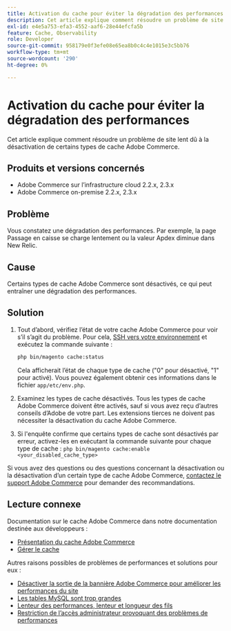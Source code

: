 ```yaml
---
title: Activation du cache pour éviter la dégradation des performances
description: Cet article explique comment résoudre un problème de site lent dû à la désactivation de certains types de cache Adobe Commerce.
exl-id: e4e5a753-efa3-4552-aaf6-28e44efcfa5b
feature: Cache, Observability
role: Developer
source-git-commit: 958179e0f3efe08e65ea8b0c4c4e1015e3c5bb76
workflow-type: tm+mt
source-wordcount: '290'
ht-degree: 0%

---
```


# Activation du cache pour éviter la dégradation des performances

Cet article explique comment résoudre un problème de site lent dû à la désactivation de certains types de cache Adobe Commerce.

## Produits et versions concernés

* Adobe Commerce sur l’infrastructure cloud 2.2.x, 2.3.x
* Adobe Commerce on-premise 2.2.x, 2.3.x

## Problème

Vous constatez une dégradation des performances. Par exemple, la page Passage en caisse se charge lentement ou la valeur Apdex diminue dans New Relic.

## Cause

Certains types de cache Adobe Commerce sont désactivés, ce qui peut entraîner une dégradation des performances.

## Solution

1. Tout d’abord, vérifiez l’état de votre cache Adobe Commerce pour voir s’il s’agit du problème. Pour cela, [SSH vers votre environnement](https://devdocs.magento.com/cloud/env/environments-ssh.html#ssh) et exécutez la commande suivante :

   ```bash
   php bin/magento cache:status
   ```

   Cela afficherait l’état de chaque type de cache (&quot;0&quot; pour désactivé, &quot;1&quot; pour activé). Vous pouvez également obtenir ces informations dans le fichier `app/etc/env.php`.

1. Examinez les types de cache désactivés. Tous les types de cache Adobe Commerce doivent être activés, sauf si vous avez reçu d’autres conseils d’Adobe de votre part. Les extensions tierces ne doivent pas nécessiter la désactivation du cache Adobe Commerce.
1. Si l&#39;enquête confirme que certains types de cache sont désactivés par erreur, activez-les en exécutant la commande suivante pour chaque type de cache : `php bin/magento cache:enable <your_disabled_cache_type>`

Si vous avez des questions ou des questions concernant la désactivation ou la désactivation d’un certain type de cache Adobe Commerce, [contactez le support Adobe Commerce](/help/help-center-guide/help-center/magento-help-center-user-guide.md#submit-ticket) pour demander des recommandations.

## Lecture connexe

Documentation sur le cache Adobe Commerce dans notre documentation destinée aux développeurs :

* [Présentation du cache Adobe Commerce](https://devdocs.magento.com/guides/v2.3/frontend-dev-guide/cache_for_frontdevs.html)
* [Gérer le cache](https://devdocs.magento.com/guides/v2.3/config-guide/cli/config-cli-subcommands-cache.html)

Autres raisons possibles de problèmes de performances et solutions pour eux :

* [Désactiver la sortie de la bannière Adobe Commerce pour améliorer les performances du site](/help/troubleshooting/miscellaneous/disable-magento-banner-output-to-improve-site-performance.md)
* [Les tables MySQL sont trop grandes](/help/troubleshooting/database/mysql-tables-are-too-large.md)
* [Lenteur des performances, lenteur et longueur des fils](/help/troubleshooting/miscellaneous/slow-performance-slow-and-long-running-crons.md)
* [Restriction de l’accès administrateur provoquant des problèmes de performances](/help/troubleshooting/miscellaneous/restricted-admin-access-causing-performance-issues.md)
